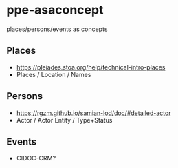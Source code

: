 # ppe-asaconcept

places/persons/events as concepts

## Places

* https://pleiades.stoa.org/help/technical-intro-places
* Places / Location / Names

## Persons

* https://rgzm.github.io/samian-lod/doc/#detailed-actor
* Actor / Actor Entity / Type+Status

## Events

+ CIDOC-CRM?
